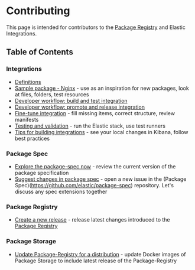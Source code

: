 # Contributing

This page is intended for contributors to the [Package Registry](https://github.com/elastic/package-registry/) and Elastic Integrations.

## Table of Contents

### Integrations

* [Definitions](/docs/definitions.md)
* [Sample package - Nginx](/packages/nginx) - use as an inspiration for new packages, look at files, folders, test resources
* [Developer workflow: build and test integration](/docs/developer_workflow_design_build_test_integration.md)
* [Developer workflow: promote and release integration](/docs/developer_workflow_promote_release_integration.md)
* [Fine-tune integration](/docs/fine_tune_integration.md) - fill missing items, correct structure, review manifests
* [Testing and validation](/docs/testing_and_validation.md) - run the Elastic stack, use test runners
* [Tips for building integrations](/docs/tips_for_building_integrations.md) - see your local changes in Kibana, follow best practices

### Package Spec
* [Explore the package-spec now](https://github.com/elastic/package-spec/tree/master/versions/1) - review the current version of the package specification
* [Suggest changes in package spec](https://github.com/elastic/package-spec/issues/new) - open a new issue in the (Package Spec)(https://github.com/elastic/package-spec)
  repository. Let's discuss any spec extensions together

### Package Registry
* [Create a new release](https://github.com/elastic/package-registry/#release) - release latest changes introduced to the [Package Registry](https://github.com/elastic/package-registry)

### Package Storage
* [Update Package-Registry for a distribution](https://github.com/elastic/package-storage#update-package-registry-for-a-distribution) - update Docker images 
  of Package Storage to include latest release of the Package-Registry 